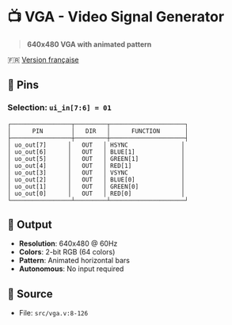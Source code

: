 # 📺 VGA - Video Signal Generator

> **640x480 VGA with animated pattern**

🇫🇷 [Version française](vga_FR.md)

## 🔌 Pins

### Selection: `ui_in[7:6] = 01`

```
┌─────────────────┬─────────┬─────────────────────┐
│      PIN        │   DIR   │      FUNCTION       │
├─────────────────┼─────────┼─────────────────────┤
│ uo_out[7]      │   OUT   │ HSYNC               │
│ uo_out[6]      │   OUT   │ BLUE[1]             │
│ uo_out[5]      │   OUT   │ GREEN[1]            │
│ uo_out[4]      │   OUT   │ RED[1]              │
│ uo_out[3]      │   OUT   │ VSYNC               │
│ uo_out[2]      │   OUT   │ BLUE[0]             │
│ uo_out[1]      │   OUT   │ GREEN[0]            │
│ uo_out[0]      │   OUT   │ RED[0]              │
└─────────────────┴─────────┴─────────────────────┘
```

## 📱 Output

- **Resolution**: 640x480 @ 60Hz
- **Colors**: 2-bit RGB (64 colors)
- **Pattern**: Animated horizontal bars
- **Autonomous**: No input required

## 📂 Source
- File: `src/vga.v:8-126`